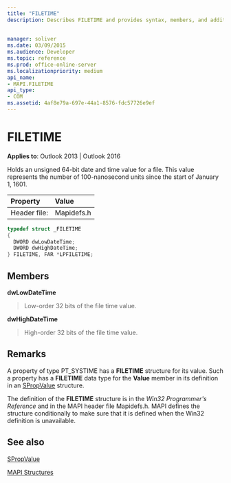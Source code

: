 ```yaml
---
title: "FILETIME"
description: Describes FILETIME and provides syntax, members, and additional remarks.
 
 
manager: soliver
ms.date: 03/09/2015
ms.audience: Developer
ms.topic: reference
ms.prod: office-online-server
ms.localizationpriority: medium
api_name:
- MAPI.FILETIME
api_type:
- COM
ms.assetid: 4af8e79a-697e-44a1-8576-fdc57726e9ef
---
```


# FILETIME

  
  
**Applies to**: Outlook 2013 | Outlook 2016 
  
Holds an unsigned 64-bit date and time value for a file. This value represents the number of 100-nanosecond units since the start of January 1, 1601. 
  
|Property |Value |
|:-----|:-----|
|Header file:  <br/> |Mapidefs.h  <br/> |
   
```cpp
typedef struct _FILETIME
{
  DWORD dwLowDateTime;
  DWORD dwHighDateTime;
} FILETIME, FAR *LPFILETIME;

```

## Members

 **dwLowDateTime**
  
> Low-order 32 bits of the file time value. 
    
 **dwHighDateTime**
  
> High-order 32 bits of the file time value.
    
## Remarks

A property of type PT_SYSTIME has a **FILETIME** structure for its value. Such a property has a **FILETIME** data type for the **Value** member in its definition in an [SPropValue](spropvalue.md) structure. 
  
The definition of the **FILETIME** structure is in the _Win32 Programmer's Reference_ and in the MAPI header file Mapidefs.h. MAPI defines the structure conditionally to make sure that it is defined when the Win32 definition is unavailable. 
  
## See also



[SPropValue](spropvalue.md)


[MAPI Structures](mapi-structures.md)

